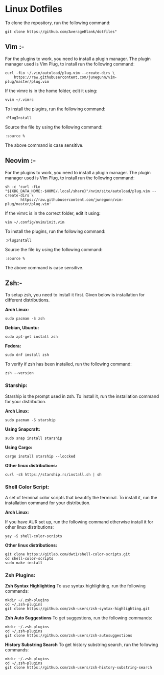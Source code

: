 # Linux Dotfiles

To clone the repository, run the following command:

```
git clone https://github.com/AverageBlank/dotfiles"
```

## Vim :-

For the plugins to work, you need to install a plugin manager. The plugin manager used is Vim Plug, to install run the following command:

```
curl -fLo ~/.vim/autoload/plug.vim --create-dirs \
    https://raw.githubusercontent.com/junegunn/vim-plug/master/plug.vim
```

If the vimrc is in the home folder, edit it using:

```
vvim ~/.vimrc
```

To install the plugins, run the following command:

```
:PlugInstall
```

Source the file by using the following command:

```
:source %
```

The above command is case sensitive.

## Neovim :-

For the plugins to work, you need to install a plugin manager. The plugin manager used is Vim Plug, to install run the following command:

```
sh -c 'curl -fLo "${XDG_DATA_HOME:-$HOME/.local/share}"/nvim/site/autoload/plug.vim --create-dirs \
       https://raw.githubusercontent.com/junegunn/vim-plug/master/plug.vim'
```

If the vimrc is in the correct folder, edit it using:

```
vim ~/.config/nvim/init.vim
```

To install the plugins, run the following command:

```
:PlugInstall
```

Source the file by using the following command:

```
:source %
```

The above command is case sensitive.

## Zsh:-

To setup zsh, you need to install it first. Given below is installation for different distributions.

<b>Arch Linux:</b>

```
sudo pacman -S zsh
```

<b>Debian, Ubuntu:</b>

```
sudo apt-get install zsh
```

<b>Fedora:</b>

```
sudo dnf install zsh
```

To verify if zsh has been installed, run the following command:

```
zsh --version
```

### Starship:

Starship is the prompt used in zsh.
To install it, run the installation command for your distribution.

<b>Arch Linux:</b>

```
sudo pacman -S starship
```

<b>Using Snapcraft:</b>

```
sudo snap install starship
```

<b>Using Cargo:</b>

```
cargo install starship --loccked
```

<b>Other linux distributions: </b>

```
curl -sS https://starship.rs/install.sh | sh
```

### Shell Color Script:
A set of terminal color scripts that beautify the terminal.
To install it, run the installation command for your distribution.

<b>Arch Linux: </b>

If you have AUR set up, run the following command otherwise install it for other linux distributions:
```
yay -S shell-color-scripts
```
<b>Other linux distributions: </b>
```
git clone https://gitlab.com/dwt1/shell-color-scripts.git
cd shell-color-scripts
sudo make install
```

### Zsh Plugins:
<b>Zsh Syntax Highlighting</b>
To use syntax highlighting, run the following commands:

```
mkdir ~/.zsh-plugins
cd ~/.zsh-plugins
git clone https://github.com/zsh-users/zsh-syntax-highlighting.git
```

<b>Zsh Auto Suggestions</b>
To get suggestions, run the following commands:

```
mkdir ~/.zsh-plugins
cd ~/.zsh-plugins
git clone https://github.com/zsh-users/zsh-autosuggestions
```

<b>History Substring Search</b>
To get history substring search, run the following commands:

```
mkdir ~/.zsh-plugins
cd ~/.zsh-plugins
git clone https://github.com/zsh-users/zsh-history-substring-search
```